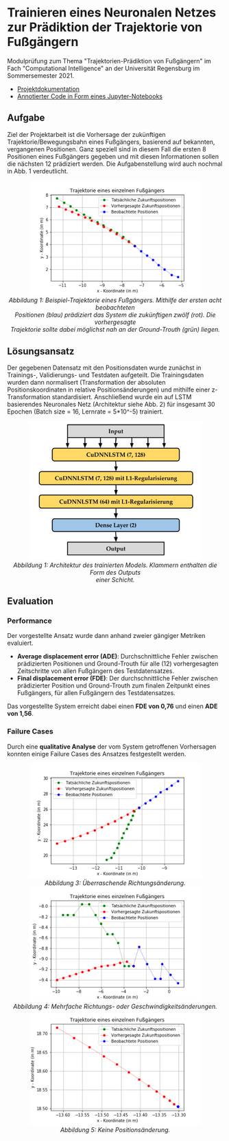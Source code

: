 # Trainieren eines Neuronalen Netzes zur Prädiktion der Trajektorie von Fußgängern
Modulprüfung zum Thema "Trajektorien-Prädiktion von Fußgängern" im Fach "Computational Intelligence" an der Universität Regensburg im Sommersemester 2021.<br>
- [Projektdokumentation](Dokumentation/Projektdokumentation.pdf)<br>
- [Annotierter Code in Form eines Jupyter-Notebooks](PedestrianTrajectoryPrediction.ipynb)

## Aufgabe
Ziel der Projektarbeit ist die Vorhersage der zukünftigen Trajektorie/Bewegungsbahn eines Fußgängers, basierend auf bekannten, vergangenen Positionen. Ganz speziell sind in diesem Fall die ersten 8 Positionen eines Fußgängers gegeben und mit diesen Informationen sollen die nächsten 12 prädiziert werden. Die Aufgabenstellung wird auch nochmal in Abb. 1 verdeutlicht. <br>
<p align="center">
	<img src="Dokumentation/Grafiken/fc_best1.png" width="400">
	<br>
	<em>
		Abbildung 1: Beispiel-Trajektorie eines Fußgängers. Mithilfe der ersten acht beobachteten <br>
		Positionen (blau) prädiziert das System die zukünftigen zwölf (rot). Die vorhergesagte <br>
		Trajektorie sollte dabei möglichst nah an der Ground-Trouth (grün) liegen.
	</em>
</p>

## Lösungsansatz
Der gegebenen Datensatz mit den Positionsdaten wurde zunächst in Trainings-, Validierungs- und Testdaten aufgeteilt. Die Trainingsdaten wurden dann normalisert (Transformation der absoluten Positionskoordinaten in relative Positionsänderungen) und mithilfe einer z-Transformation standardisiert. Anschließend wurde ein auf LSTM basierendes Neuronales Netz (Architektur siehe Abb. 2) für insgesamt 30 Epochen (Batch size = 16, Lernrate = 5\*10^-5) trainiert.<br>
<p align="center">
	<img src="Dokumentation/Grafiken/network_architecture.PNG" width="400">
	<br>
	<em>
		Abbildung 1: Architektur des trainierten Models. Klammern enthalten die Form des Outputs <br>
		einer Schicht.
	</em>
</p>

## Evaluation
### Performance
Der vorgestellte Ansatz wurde dann anhand zweier gängiger Metriken evaluiert.
- **Average displacement error (ADE)**: Durchschnittliche Fehler zwischen prädizierten Positionen und Ground-Trouth für alle (12) vorhergesagten Zeitschritte von allen Fußgängern des Testdatensatzes.
- **Final displacement error (FDE)**: Der durchschnittliche Fehler zwischen prädizierter Position und Ground-Trouth zum finalen Zeitpunkt eines Fußgängers, für allen Fußgängern des Testdatensatzes.

Das vorgestellte System erreicht dabei einen __FDE von 0,76__ und einen **ADE von 1,56**.

### Failure Cases
Durch eine **qualitative Analyse** der vom System getroffenen Vorhersagen konnten einige Failure Cases des Ansatzes festgestellt werden.
<p align="center">
	<img src="Dokumentation/Grafiken/fc_sudden_change_3.png" width="400">
	<br>
	<em>
		Abbildung 3: Überraschende Richtungsänderung.
	</em>
	<img src="Dokumentation/Grafiken/fc_many_changes_1.png" width="400">
	<br>
	<em>
		Abbildung 4: Mehrfache Richtungs- oder Geschwindigkeitsänderungen.
	</em>
	<img src="Dokumentation/Grafiken/fc_no_motion.png" width="400">
	<br>
	<em>
		Abbildung 5: Keine Positionsänderung.
	</em>
</p>
